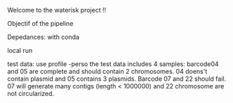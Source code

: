 Welcome to the waterisk project !!

Objectif of the pipeline

Depedances:
with conda

local run

test data: use profile -perso
the test data includes 4 samples: barcode04 and 05 are complete and should contain 2 chromosomes.
04 doens't contain plasmid and 05 contains 3 plasmids.
Barcode 07 and 22 should fail. 07 will generate many contigs (length < 1000000) and 22 chromosome are not circularized.
